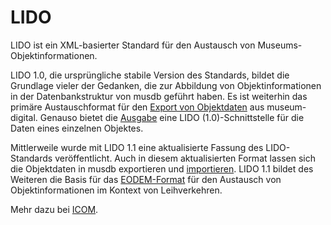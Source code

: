 # LIDO

LIDO ist ein XML-basierter Standard für den Austausch von Museums-Objektinformationen.

LIDO 1.0, die ursprüngliche stabile Version des Standards, bildet die Grundlage vieler der Gedanken, die zur Abbildung von Objektinformationen in der Datenbankstruktur von musdb geführt haben. Es ist weiterhin das primäre Austauschformat für den [Export von Objektdaten](../../../musdb/Objektsuche/Export.md) aus museum-digital. Genauso bietet die [Ausgabe](../../../Ausgabe/) eine LIDO (1.0)-Schnittstelle für die Daten eines einzelnen Objektes.

Mittlerweile wurde mit LIDO 1.1 eine aktualisierte Fassung des LIDO-Standards veröffentlicht. Auch in diesem aktualisierten Format lassen sich die Objektdaten in musdb exportieren und [importieren](../../../import/liste-der-importformate.html). LIDO 1.1 bildet des Weiteren die Basis für das [EODEM-Format](./EODEM.md) für den Austausch von Objektinformationen im Kontext von Leihverkehren.

Mehr dazu bei [ICOM](https://cidoc.mini.icom.museum/working-groups/lido/lido-overview/about-lido/what-is-lido/).
